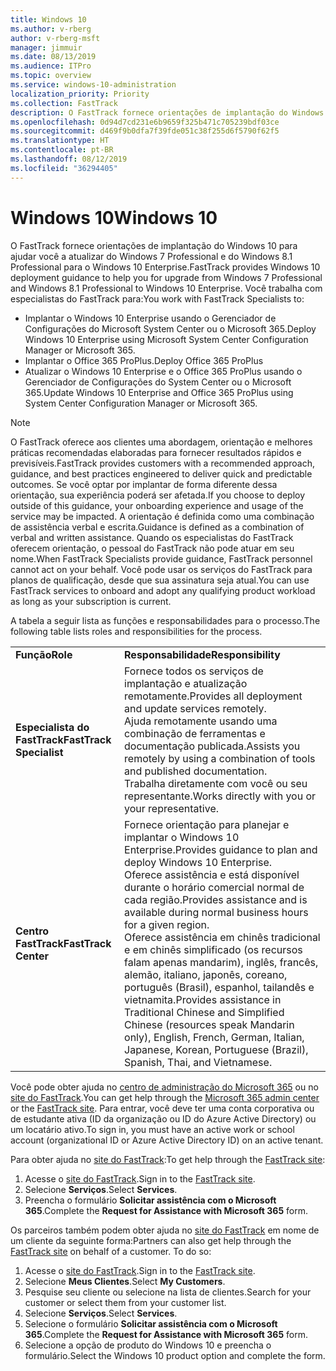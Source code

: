 ```yaml
---
title: Windows 10
ms.author: v-rberg
author: v-rberg-msft
manager: jimmuir
ms.date: 08/13/2019
ms.audience: ITPro
ms.topic: overview
ms.service: windows-10-administration
localization_priority: Priority
ms.collection: FastTrack
description: O FastTrack fornece orientações de implantação do Windows 10 para ajudar você a atualizar do Windows 7 Professional e do Windows 8.1 Professional para o Windows 10 Enterprise.
ms.openlocfilehash: 0d94d7cd231e6b9659f325b471c705239bdf03ce
ms.sourcegitcommit: d469f9b0dfa7f39fde051c38f255d6f5790f62f5
ms.translationtype: HT
ms.contentlocale: pt-BR
ms.lasthandoff: 08/12/2019
ms.locfileid: "36294405"
---
```

# <a name="windows-10"></a><span data-ttu-id="54663-103">Windows 10</span><span class="sxs-lookup"><span data-stu-id="54663-103">Windows 10</span></span>

<span data-ttu-id="54663-104">O FastTrack fornece orientações de implantação do Windows 10 para ajudar você a atualizar do Windows 7 Professional e do Windows 8.1 Professional para o Windows 10 Enterprise.</span><span class="sxs-lookup"><span data-stu-id="54663-104">FastTrack provides Windows 10 deployment guidance to help you for upgrade from Windows 7 Professional and Windows 8.1 Professional to Windows 10 Enterprise.</span></span> <span data-ttu-id="54663-105">Você trabalha com especialistas do FastTrack para:</span><span class="sxs-lookup"><span data-stu-id="54663-105">You work with FastTrack Specialists to:</span></span>

- <span data-ttu-id="54663-106">Implantar o Windows 10 Enterprise usando o Gerenciador de Configurações do Microsoft System Center ou o Microsoft 365.</span><span class="sxs-lookup"><span data-stu-id="54663-106">Deploy Windows 10 Enterprise using Microsoft System Center Configuration Manager or Microsoft 365.</span></span>
- <span data-ttu-id="54663-107">Implantar o Office 365 ProPlus.</span><span class="sxs-lookup"><span data-stu-id="54663-107">Deploy Office 365 ProPlus</span></span> 
- <span data-ttu-id="54663-108">Atualizar o Windows 10 Enterprise e o Office 365 ProPlus usando o Gerenciador de Configurações do System Center ou o Microsoft 365.</span><span class="sxs-lookup"><span data-stu-id="54663-108">Update Windows 10 Enterprise and Office 365 ProPlus using System Center Configuration Manager or Microsoft 365.</span></span>
  
> [!NOTE]
> <span data-ttu-id="54663-109">O FastTrack oferece aos clientes uma abordagem, orientação e melhores práticas recomendadas elaboradas para fornecer resultados rápidos e previsíveis.</span><span class="sxs-lookup"><span data-stu-id="54663-109">FastTrack provides customers with a recommended approach, guidance, and best practices engineered to deliver quick and predictable outcomes.</span></span> <span data-ttu-id="54663-110">Se você optar por implantar de forma diferente dessa orientação, sua experiência poderá ser afetada.</span><span class="sxs-lookup"><span data-stu-id="54663-110">If you choose to deploy outside of this guidance, your onboarding experience and usage of the service may be impacted.</span></span> <span data-ttu-id="54663-111">A orientação é definida como uma combinação de assistência verbal e escrita.</span><span class="sxs-lookup"><span data-stu-id="54663-111">Guidance is defined as a combination of verbal and written assistance.</span></span> <span data-ttu-id="54663-112">Quando os especialistas do FastTrack oferecem orientação, o pessoal do FastTrack não pode atuar em seu nome.</span><span class="sxs-lookup"><span data-stu-id="54663-112">When FastTrack Specialists provide guidance, FastTrack personnel cannot act on your behalf.</span></span> <span data-ttu-id="54663-113">Você pode usar os serviços do FastTrack para planos de qualificação, desde que sua assinatura seja atual.</span><span class="sxs-lookup"><span data-stu-id="54663-113">You can use FastTrack services to onboard and adopt any qualifying product workload as long as your subscription is current.</span></span>  
    
<span data-ttu-id="54663-114">A tabela a seguir lista as funções e responsabilidades para o processo.</span><span class="sxs-lookup"><span data-stu-id="54663-114">The following table lists roles and responsibilities for the process.</span></span>

|||
|:-----|:-----|
|<span data-ttu-id="54663-115">**Função**</span><span class="sxs-lookup"><span data-stu-id="54663-115">**Role**</span></span> <br/> |<span data-ttu-id="54663-116">**Responsabilidade**</span><span class="sxs-lookup"><span data-stu-id="54663-116">**Responsibility**</span></span> <br/> |
|<span data-ttu-id="54663-117">**Especialista do FastTrack**</span><span class="sxs-lookup"><span data-stu-id="54663-117">**FastTrack Specialist**</span></span> <br/> |<span data-ttu-id="54663-118">Fornece todos os serviços de implantação e atualização remotamente.</span><span class="sxs-lookup"><span data-stu-id="54663-118">Provides all deployment and update services remotely.</span></span>  <br/> <span data-ttu-id="54663-119">Ajuda remotamente usando uma combinação de ferramentas e documentação publicada.</span><span class="sxs-lookup"><span data-stu-id="54663-119">Assists you remotely by using a combination of tools and published documentation.</span></span> <br/> <span data-ttu-id="54663-120">Trabalha diretamente com você ou seu representante.</span><span class="sxs-lookup"><span data-stu-id="54663-120">Works directly with you or your representative.</span></span>|
|<span data-ttu-id="54663-121">**Centro FastTrack**</span><span class="sxs-lookup"><span data-stu-id="54663-121">**FastTrack Center**</span></span>  <br/> |<span data-ttu-id="54663-122">Fornece orientação para planejar e implantar o Windows 10 Enterprise.</span><span class="sxs-lookup"><span data-stu-id="54663-122">Provides guidance to plan and deploy Windows 10 Enterprise.</span></span>   <br/> <span data-ttu-id="54663-123">Oferece assistência e está disponível durante o horário comercial normal de cada região.</span><span class="sxs-lookup"><span data-stu-id="54663-123">Provides assistance and is available during normal business hours for a given region.</span></span> <br/> <span data-ttu-id="54663-124">Oferece assistência em chinês tradicional e em chinês simplificado (os recursos falam apenas mandarim), inglês, francês, alemão, italiano, japonês, coreano, português (Brasil), espanhol, tailandês e vietnamita.</span><span class="sxs-lookup"><span data-stu-id="54663-124">Provides assistance in Traditional Chinese and Simplified Chinese (resources speak Mandarin only), English, French, German, Italian, Japanese, Korean, Portuguese (Brazil), Spanish, Thai, and Vietnamese.</span></span>|
 
<span data-ttu-id="54663-125">Você pode obter ajuda no [centro de administração do Microsoft 365](https://go.microsoft.com/fwlink/?linkid=2032704) ou no [site do FastTrack](https://go.microsoft.com/fwlink/?linkid=780698).</span><span class="sxs-lookup"><span data-stu-id="54663-125">You can get help through the [Microsoft 365 admin center](https://go.microsoft.com/fwlink/?linkid=2032704) or the [FastTrack site](https://go.microsoft.com/fwlink/?linkid=780698).</span></span> <span data-ttu-id="54663-126">Para entrar, você deve ter uma conta corporativa ou de estudante ativa (ID da organização ou ID do Azure Active Directory) ou um locatário ativo.</span><span class="sxs-lookup"><span data-stu-id="54663-126">To sign in, you must have an active work or school account (organizational ID or Azure Active Directory ID) on an active tenant.</span></span> 

<span data-ttu-id="54663-127">Para obter ajuda no [site do FastTrack](https://go.microsoft.com/fwlink/?linkid=780698):</span><span class="sxs-lookup"><span data-stu-id="54663-127">To get help through the [FastTrack site](https://go.microsoft.com/fwlink/?linkid=780698):</span></span> 
1.  <span data-ttu-id="54663-128">Acesse o [site do FastTrack](https://go.microsoft.com/fwlink/?linkid=780698).</span><span class="sxs-lookup"><span data-stu-id="54663-128">Sign in to the [FastTrack site](https://go.microsoft.com/fwlink/?linkid=780698).</span></span> 
2.  <span data-ttu-id="54663-129">Selecione **Serviços**.</span><span class="sxs-lookup"><span data-stu-id="54663-129">Select **Services**.</span></span>
3.  <span data-ttu-id="54663-130">Preencha o formulário **Solicitar assistência com o Microsoft 365**.</span><span class="sxs-lookup"><span data-stu-id="54663-130">Complete the **Request for Assistance with Microsoft 365** form.</span></span>
  
<span data-ttu-id="54663-p104">Os parceiros também podem obter ajuda no [site do FastTrack](https://go.microsoft.com/fwlink/?linkid=780698) em nome de um cliente da seguinte forma:</span><span class="sxs-lookup"><span data-stu-id="54663-p104">Partners can also get help through the [FastTrack site](https://go.microsoft.com/fwlink/?linkid=780698) on behalf of a customer. To do so:</span></span>
1.  <span data-ttu-id="54663-133">Acesse o [site do FastTrack](https://go.microsoft.com/fwlink/?linkid=780698).</span><span class="sxs-lookup"><span data-stu-id="54663-133">Sign in to the [FastTrack site](https://go.microsoft.com/fwlink/?linkid=780698).</span></span> 
2.  <span data-ttu-id="54663-134">Selecione **Meus Clientes**.</span><span class="sxs-lookup"><span data-stu-id="54663-134">Select **My Customers**.</span></span>
3.  <span data-ttu-id="54663-135">Pesquise seu cliente ou selecione na lista de clientes.</span><span class="sxs-lookup"><span data-stu-id="54663-135">Search for your customer or select them from your customer list.</span></span>
4.  <span data-ttu-id="54663-136">Selecione **Serviços**.</span><span class="sxs-lookup"><span data-stu-id="54663-136">Select **Services**.</span></span>
5.  <span data-ttu-id="54663-137">Selecione o formulário **Solicitar assistência com o Microsoft 365**.</span><span class="sxs-lookup"><span data-stu-id="54663-137">Complete the **Request for Assistance with Microsoft 365** form.</span></span>
6.  <span data-ttu-id="54663-138">Selecione a opção de produto do Windows 10 e preencha o formulário.</span><span class="sxs-lookup"><span data-stu-id="54663-138">Select the Windows 10 product option and complete the form.</span></span>
 